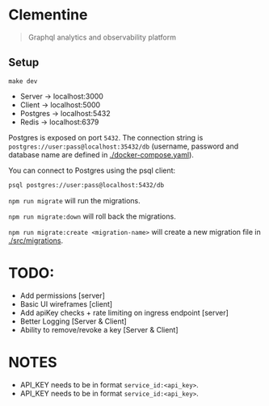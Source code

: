 # Clementine

> Graphql analytics and observability platform

## Setup

```
make dev
```

- Server -> localhost:3000
- Client -> localhost:5000
- Postgres -> localhost:5432
- Redis -> localhost:6379

Postgres is exposed on port `5432`. The connection string is `postgres://user:pass@localhost:35432/db` (username, password and database name are defined in [./docker-compose.yaml](./docker-compose.yaml)).

You can connect to Postgres using the psql client:

```sh
psql postgres://user:pass@localhost:5432/db
```

`npm run migrate` will run the migrations.

`npm run migrate:down` will roll back the migrations.

`npm run migrate:create <migration-name>` will create a new migration file in [./src/migrations](./src/migrations).

# TODO:

- Add permissions [server]
- Basic UI wireframes [client]
- Add apiKey checks + rate limiting on ingress endpoint [server]
- Better Logging [Server & Client]
- Ability to remove/revoke a key [Server & Client]

# NOTES

- API_KEY needs to be in format `service_id:<api_key>`.
- API_KEY needs to be in format `service_id:<api_key>`.
